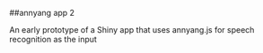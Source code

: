 ##annyang app 2

An early prototype of a Shiny app that uses annyang.js for speech recognition as the input
